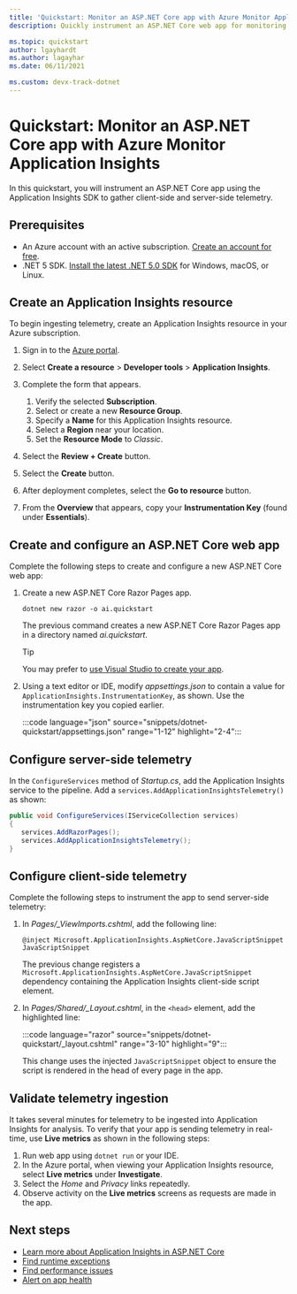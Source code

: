 ```yaml
---
title: 'Quickstart: Monitor an ASP.NET Core app with Azure Monitor Application Insights'
description: Quickly instrument an ASP.NET Core web app for monitoring with Azure Monitor Application Insights

ms.topic: quickstart
author: lgayhardt
ms.author: lagayhar
ms.date: 06/11/2021

ms.custom: devx-track-dotnet
---
```


# Quickstart: Monitor an ASP.NET Core app with Azure Monitor Application Insights

In this quickstart, you will instrument an ASP.NET Core app using the Application Insights SDK to gather client-side and server-side telemetry.

## Prerequisites

- An Azure account with an active subscription. [Create an account for free](https://azure.microsoft.com/free/?ref=microsoft.com&utm_source=microsoft.com&utm_medium=docs&utm_campaign=visualstudio).
- .NET 5 SDK. [Install the latest .NET 5.0 SDK](https://dotnet.microsoft.com/download/dotnet/5.0) for Windows, macOS, or Linux.

## Create an Application Insights resource

To begin ingesting telemetry, create an Application Insights resource in your Azure subscription.

1. Sign in to the [Azure portal](https://portal.azure.com/).

1. Select **Create a resource** > **Developer tools** > **Application Insights**.

1. Complete the form that appears.
    1. Verify the selected **Subscription**.
    1. Select or create a new **Resource Group**.
    1. Specify a **Name** for this Application Insights resource.
    1. Select a **Region** near your location.
    1. Set the **Resource Mode** to *Classic*. 

1. Select the **Review + Create** button.
1. Select the **Create** button.
1. After deployment completes, select the **Go to resource** button.
1. From the **Overview** that appears, copy your **Instrumentation Key** (found under **Essentials**).

## Create and configure an ASP.NET Core web app

Complete the following steps to create and configure a new ASP.NET Core web app:

1. Create a new ASP.NET Core Razor Pages app.
    
    ```dotnetcli
    dotnet new razor -o ai.quickstart
    ```
    
    The previous command creates a new ASP.NET Core Razor Pages app in a directory named *ai.quickstart*. 
    
    > [!TIP]
    > You may prefer to [use Visual Studio to create your app](/visualstudio/ide/quickstart-aspnet-core).

1. Using a text editor or IDE, modify *appsettings.json* to contain a value for `ApplicationInsights.InstrumentationKey`, as shown. Use the instrumentation key you copied earlier.

    :::code language="json" source="snippets/dotnet-quickstart/appsettings.json" range="1-12" highlight="2-4":::

## Configure server-side telemetry

In the `ConfigureServices` method of *Startup.cs*, add the Application Insights service to the pipeline. Add a `services.AddApplicationInsightsTelemetry()` as shown:

```csharp
public void ConfigureServices(IServiceCollection services)
{
   services.AddRazorPages();
   services.AddApplicationInsightsTelemetry();
}
```

## Configure client-side telemetry

Complete the following steps to instrument the app to send server-side telemetry:

1. In *Pages/_ViewImports.cshtml*, add the following line:

    ```razor
    @inject Microsoft.ApplicationInsights.AspNetCore.JavaScriptSnippet JavaScriptSnippet
    ```

    The previous change registers a `Microsoft.ApplicationInsights.AspNetCore.JavaScriptSnippet` dependency containing the Application Insights client-side script element.

1. In *Pages/Shared/_Layout.cshtml*, in the `<head>` element, add the highlighted line:

    :::code language="razor" source="snippets/dotnet-quickstart/_layout.cshtml" range="3-10" highlight="9":::

   This change uses the injected `JavaScriptSnippet` object to ensure the script is rendered in the head of every page in the app.

## Validate telemetry ingestion

It takes several minutes for telemetry to be ingested into Application Insights for analysis. To verify that your app is sending telemetry in real-time, use **Live metrics** as shown in the following steps:

1. Run web app using `dotnet run` or your IDE.
1. In the Azure portal, when viewing your Application Insights resource, select **Live metrics** under **Investigate**.
1. Select the *Home* and *Privacy* links repeatedly.
1. Observe activity on the **Live metrics** screens as requests are made in the app.

## Next steps

- [Learn more about Application Insights in ASP.NET Core](asp-net-core.md)
- [Find runtime exceptions](tutorial-runtime-exceptions.md)
- [Find performance issues](tutorial-performance.md)
- [Alert on app health](tutorial-alert.md)
